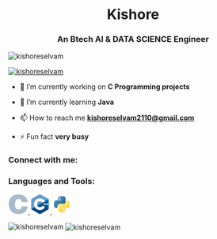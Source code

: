 <h1 align="center"> Kishore</h1>
<h3 align="center">An Btech AI & DATA SCIENCE Engineer</h3>

<p align="left"> <img src="https://komarev.com/ghpvc/?username=kishoreselvam&label=Profile%20views&color=0e75b6&style=flat" alt="kishoreselvam" /> </p>

<p align="left"> <a href="https://github.com/ryo-ma/github-profile-trophy"><img src="https://github-profile-trophy.vercel.app/?username=kishoreselvam" alt="kishoreselvam" /></a> </p>

- 🔭 I’m currently working on **C Programming projects**

- 🌱 I’m currently learning **Java**

- 📫 How to reach me **kishoreselvam2110@gmail.com**

- ⚡ Fun fact **very busy**

<h3 align="left">Connect with me:</h3>
<p align="left">
</p>

<h3 align="left">Languages and Tools:</h3>
<p align="left"> <a href="https://www.cprogramming.com/" target="_blank" rel="noreferrer"> <img src="https://raw.githubusercontent.com/devicons/devicon/master/icons/c/c-original.svg" alt="c" width="40" height="40"/> </a> <a href="https://www.w3schools.com/cpp/" target="_blank" rel="noreferrer"> <img src="https://raw.githubusercontent.com/devicons/devicon/master/icons/cplusplus/cplusplus-original.svg" alt="cplusplus" width="40" height="40"/> </a> <a href="https://www.python.org" target="_blank" rel="noreferrer"> <img src="https://raw.githubusercontent.com/devicons/devicon/master/icons/python/python-original.svg" alt="python" width="40" height="40"/> </a> </p>

<p><img align="left" src="https://github-readme-stats.vercel.app/api/top-langs?username=kishoreselvam&show_icons=true&locale=en&layout=compact" alt="kishoreselvam" /></p>

<p>&nbsp;<img align="center" src="https://github-readme-stats.vercel.app/api?username=kishoreselvam&show_icons=true&locale=en" alt="kishoreselvam" /></p>
